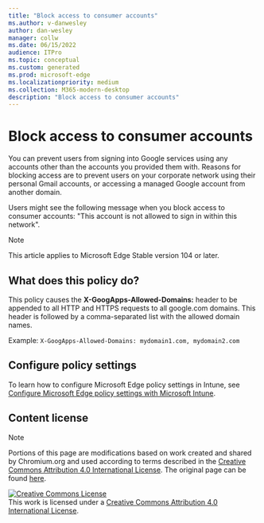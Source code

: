 ```yaml
---
title: "Block access to consumer accounts"
ms.author: v-danwesley
author: dan-wesley
manager: collw
ms.date: 06/15/2022
audience: ITPro
ms.topic: conceptual
ms.custom: generated
ms.prod: microsoft-edge
ms.localizationpriority: medium
ms.collection: M365-modern-desktop
description: "Block access to consumer accounts"
---
```


# Block access to consumer accounts

You can prevent users from signing into Google services using any accounts other than the accounts you provided them with. Reasons for blocking access are to prevent users on your corporate network using their personal Gmail accounts, or accessing a managed Google account from another domain.

Users might see the following message when you block access to consumer accounts:
"This account is not allowed to sign in within this network".

> [!NOTE]
> This article applies to Microsoft Edge Stable version 104 or later.

## What does this policy do?

This policy causes the **X-GoogApps-Allowed-Domains:** header to be appended to all HTTP and HTTPS requests to all google.com domains. This header is followed by a comma-separated list with the allowed domain names.

Example: `X-GoogApps-Allowed-Domains: mydomain1.com, mydomain2.com`

## Configure policy settings

To learn how to configure Microsoft Edge policy settings in Intune, see [Configure Microsoft Edge policy settings with Microsoft Intune](configure-edge-with-intune.md).

## Content license

> [!NOTE]
> Portions of this page are modifications based on work created and shared by Chromium.org and used according to terms described in the [Creative Commons Attribution 4.0 International License](http://creativecommons.org/licenses/by/4.0/). The original page can be found [here](https://support.google.com/a/answer/1668854).

<a rel="license" href="http://creativecommons.org/licenses/by/4.0/"><img alt="Creative Commons License" src="https://i.creativecommons.org/l/by/4.0/88x31.png" /></a><br />This work is licensed under a <a rel="license" href="http://creativecommons.org/licenses/by/4.0/">Creative Commons Attribution 4.0 International License</a>.
